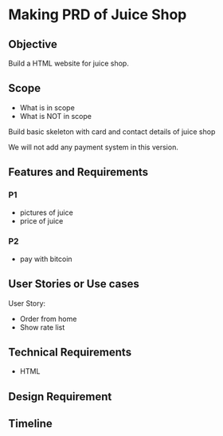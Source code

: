 # Making PRD of Juice Shop

## Objective

Build a HTML website for juice shop.

## Scope

- What is in scope
- What is NOT in scope

Build basic skeleton with card and contact details of juice shop

We will not add any payment system in this version.

## Features and Requirements

### P1

- pictures of juice
- price of juice

### P2

- pay with bitcoin

## User Stories or Use cases

User Story:

- Order from home
- Show rate list

## Technical Requirements

- HTML

## Design Requirement

## Timeline
